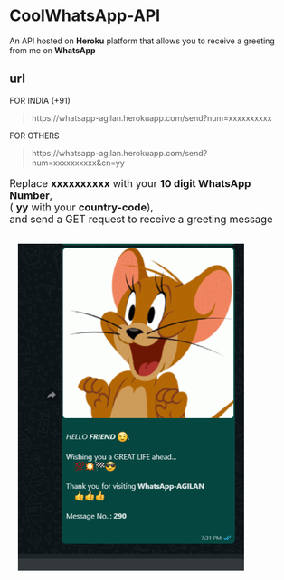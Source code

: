 # CoolWhatsApp-API
An API hosted on **Heroku** platform that allows you to receive a greeting from me on **WhatsApp**

## url
FOR INDIA (+91)
> htt<span>ps://</span>whatsapp-agilan.herokuapp.com/send?num=xxxxxxxxxx

FOR OTHERS 
> htt<span>ps://</span>whatsapp-agilan.herokuapp.com/send?num=xxxxxxxxxx&cn=yy

<p style = "font-size:large"> 
Replace <span style="font-weight:bold">xxxxxxxxxx</span> with your <span style="font-weight:bold">10 digit WhatsApp Number</span>,<br>
( <span style="font-weight:bold">yy</span> with your <span style="font-weight:bold">country-code</span>),<br>
and send a GET request to receive a greeting message
</p>
<img src="screenshot.png" width=400 style="margin:15px">